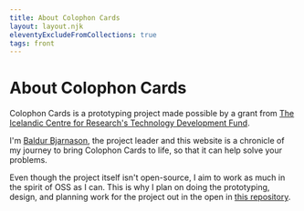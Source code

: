 ```yaml
---
title: About Colophon Cards
layout: layout.njk
eleventyExcludeFromCollections: true
tags: front
---
```


# About Colophon Cards

Colophon Cards is a prototyping project made possible by a grant from [The Icelandic Centre for Research's Technology Development Fund](https://en.rannis.is/funding/research/technology-development-fund/nr/545).

I'm [Baldur Bjarnason](https://www.baldurbjarnason.com/), the project leader and this website is a chronicle of my journey to bring Colophon Cards to life, so that it can help solve your problems.

Even though the project itself isn't open-source, I aim to work as much in the spirit of OSS as I can. This is why I plan on doing the prototyping, design, and planning work for the project out in the open in [this repository](https://github.com/baldurbjarnason/colophon.cards).
